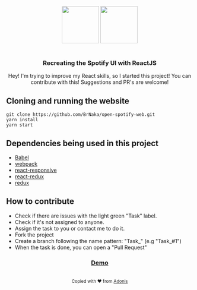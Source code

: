 <div align="center">
  <img src="https://www.freepnglogos.com/uploads/spotify-logo-png/image-gallery-spotify-logo-21.png" width="100px">
  <img src="https://cdn4.iconfinder.com/data/icons/logos-3/600/React.js_logo-512.png" width="100px">
</div>

<br />

<div align="center">
  <h3> Recreating the Spotify UI with ReactJS </h3>
  <p> Hey! I'm trying to improve my React skills, so I started this project! You can contribute with this! Suggestions and PR's are welcome! </p>
</div>

## Cloning and running the website
```
git clone https://github.com/BrNaka/open-spotify-web.git
yarn install
yarn start
```

## Dependencies being used in this project
 - <a href="https://babeljs.io/"> Babel </a>
 - <a href="https://webpack.js.org/"> webpack </a>
 - <a href="https://github.com/contra/react-responsive"> react-responsive </a>
 - <a href="https://github.com/reduxjs/react-redux"> react-redux </a>
 - <a href="https://github.com/reduxjs/redux"> redux </a>
 
## How to contribute
 - Check if there are issues with the light green "Task" label.
 - Check if it's not assigned to anyone. 
 - Assign the task to you or contact me to do it.
 - Fork the project
 - Create a branch following the name pattern: "Task_<issue-id>" (e.g "Task_#1")
 - When the task is done, you can open a "Pull Request"

 <div align="center">
  <h3>
    <a href="https://brnaka.github.io/open-spotify-web/" target="_blank">
      Demo
    </a>
  </h3>
</div>

<br />

<div align="center">
  <sub>Copied with ❤︎ from <a href="https://github.com/adonisjs/adonis-framework/blob/develop/README.md"> Adonis </a>
</div>
